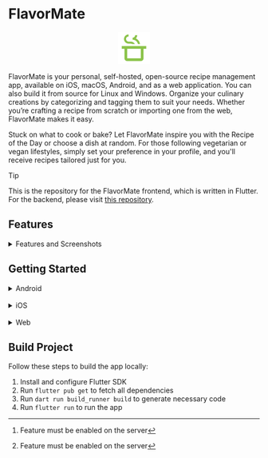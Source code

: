 # FlavorMate

<p align="center">
    <img src="assets/icons/logo_transparent.png" alt="FlavorMate logo" height="64px">
</p>

FlavorMate is your personal, self-hosted, open-source recipe management app, available on iOS, macOS, Android, and as a
web application. You can also build it from source for Linux and Windows. Organize your culinary creations by
categorizing and tagging them to suit your needs. Whether you’re crafting a recipe from scratch or importing one from
the web, FlavorMate makes it easy.

Stuck on what to cook or bake? Let FlavorMate inspire you with the Recipe of the Day or choose a dish at random. For
those following vegetarian or vegan lifestyles, simply set your preference in your profile, and you'll receive recipes
tailored just for you.

> [!TIP]
> This is the repository for the FlavorMate frontend, which is written in Flutter.<br>
> For the backend, please visit [this repository](https://github.com/FlavorMate/flavormate-server).

## Features

<details>
<summary> Features and Screenshots </summary>

### Dashboard

Get inspired by a selection of your recipes.

- Search for recipes, book, authors, tags or categories
- Let FlavorMate choose a random recipe for you to cook or bake
- See a highlighted recipe that is chosen once a day
- Get all the newest recipes

<img src="docs/features/dashboard/phone.png" alt="Dashboard phone screenshot" height="200px">
<img src="docs/features/dashboard/tablet.png" alt="Dashboard tablet screenshot" height="200px">

### Recipe view

Manage your recipes in a beautiful and easy way.

- Add all your recipes to your [bring!](https://getbring.com) shopping list[^1]
- See nutritional information

<img src="docs/features/recipe/phone.png" alt="Recipe phone screenshot" height="200px">
<img src="docs/features/recipe/tablet.png" alt="Recipe tablet screenshot" height="200px">

### Library

Create a book and save your favorite recipes

- You can create books and share them with other users
- You can subscribe to public books and get inspired

<img src="docs/features/library/phone.png" alt="Library phone screenshot" height="200px">
<img src="docs/features/library/tablet.png" alt="Library tablet screenshot" height="200px">

### Recipe editor

Easily create or edit your recipes.

- Create a recipe from scratch or scrape a recipe from a website
- Add nutritional information or use [Open Food Facts](https://world.openfoodfacts.org)[^1]
- Multiple drafts can be created
- Drafts are autosaved

<img src="docs/features/editor/phone.png" alt="Editor phone screenshot" height="200px">
<img src="docs/features/editor/tablet.png" alt="Editor tablet screenshot" height="200px">

### Diet preference

Choose your diet preference and get your preferred recipes.
You can choose between `meat`, `fish`, `vegetarian` and `vegan`.

<img src="docs/features/diet/phone.png" alt="Diet phone screenshot" height="200px">
<img src="docs/features/diet/tablet.png" alt="Diet tablet screenshot" height="200px">

### Theme

Adapt the app to your liking by choosing your favorite color.

- Choose a color you like
- Let the app use your device color (Android, macOS and Windows)

<img src="docs/features/theme/phone.png" alt="Theme phone screenshot" height="200px">
<img src="docs/features/theme/tablet.png" alt="Theme tablet screenshot" height="200px">


---

[^1]: Feature must be enabled on the server

</details>

## Getting Started

<details>
<summary>Android</summary>

The FlavorMate App is currently available as closed beta.

You can enter the beta program by joining [this Google Group](https://groups.google.com/g/flavormate) and

- [Apply on Android](https://play.google.com/store/apps/details?id=de.flavormate)<br>
- [Apply on the Web](https://play.google.com/apps/testing/de.flavormate)

---

You can also download the `.apk` file from the [releases](https://github.com/FlavorMate/flavormate-app/releases) page.
</details>
<br>
<details>
<summary>iOS</summary>

FlavorMate is available on the [Apple App Store](https://apps.apple.com/us/app/flavormate/id6670196195).

If you want to join the public beta, you can join it via [TestFlight here](https://testflight.apple.com/join/yp5BtJGx).

</details>
<br>
<details>
<summary>Web</summary>

You can self-host your FlavorMate web app with docker.
Download a `docker-compose.yaml` and `.env` file from
the [example page](https://github.com/FlavorMate/flavormate-app/tree/main/examples) <br>- or -<br> create one yourself
with the
`ghcr.io/flavormate/flavormate-webapp:2`
image.

If you don't want to use docker you can download the web archive from
the [releases](https://github.com/FlavorMate/flavormate-app/releases) page and host it with a web server.

#### Environment Variables

To permanently bind your frontend to your backend url, add the `BACKEND_URL` entry to your docker environment.

> [!TIP]
> The user will then no longer be able to connect to other FlavorMate servers.<br>
> This improves the user experience and increases security.

| Key         | Required | Description                        | Example               | Default |
|-------------|----------|------------------------------------|-----------------------|---------|
| BACKEND_URL | No       | The url of your FlavorMate backend | `https://example.com` | `null`  |

</details>

## Build Project

Follow these steps to build the app locally:

1. Install and configure Flutter SDK
2. Run `flutter pub get` to fetch all dependencies
3. Run `dart run build_runner build` to generate necessary code
4. Run `flutter run` to run the app
